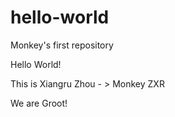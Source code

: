 # hello-world
Monkey's first repository

Hello World!

This is Xiangru Zhou - > Monkey ZXR

We are Groot!


